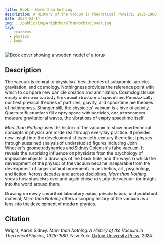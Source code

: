 ```yaml
---
title: Book – More than Nothing
description: A History of the Vacuum in Theoretical Physics, 1925-1980
date: 2024-03-14
img: ../public/img/WrightMoreThanNothingCover.jpg
tags:
  - research
  - physics
  - book
---
```


  <img class="fiftyP" src="/img/WrightMoreThanNothingCover.jpg" alt="Book cover showing a wooden model of a torus">

## Description

The vacuum is central to physicists' best theories of subatomic particles, gravitation, and cosmology. Nothingness provides the reference point with which to compare new particle creation and annihilation. Cosmologists use empty universes to study the causal structure of spacetime. Paradoxically, our best physical theories of particles, gravity, and spacetime are theories of nothingness. Stranger still, the physicists' vacuum is a hive of activity. Quantum fluctuations fill empty space with particles, and astronomers measure gravitational waves, the vibrations of empty spacetime itself.  

*More than Nothing* uses the history of the vacuum to show how technical concepts in physics are made real through everyday practice. It provides new insight into the development of twentieth-century theoretical physics through sustained analysis of understudied figures including John Wheeler's geometrodynamics and Sidney Coleman's false vacuum. It reveals the surprising influence on physicists from the psychology of impossible objects to drawings of the black hole, and the ways in which the development of the physics of the vacuum became inseparable from the development of larger cultural movements in aesthetics, art, psychology, and fiction. Across decades and across disciplines, *More than Nothing* shows how physicists over and again chose to study the vacuum for insight into the world around them.  

Drawing on newly unearthed laboratory notes, private letters, and published material, *More than Nothing* offers a scoping history of the vacuum as a lens into the development of modern physics.  

## Citation

  <div class="csl-entry">Wright, Aaron Sidney. <span style="font-style: italic">More than Nothing: A History of the Vacuum in Theoretical Physics, 1925-1980</span>. New York: <a href="https://global.oup.com/academic/product/more-than-nothing-9780190062804">Oxford University Press</a>, 2024.</div>
